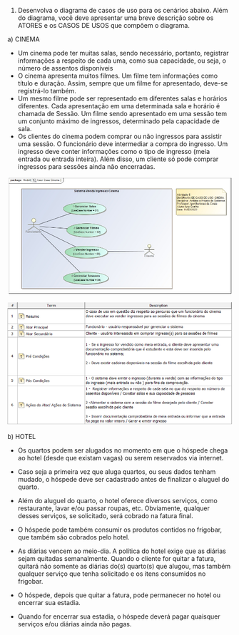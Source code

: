 1) Desenvolva o diagrama de casos de uso para os cenários abaixo. Além do diagrama, você deve apresentar uma breve descrição sobre os ATORES e os CASOS DE USOS que compõem o diagrama.

a) CINEMA
* Um cinema pode ter muitas salas, sendo necessário, portanto, registrar informações a respeito de cada uma, como sua capacidade, ou seja, o número de assentos disponíveis
* O cinema apresenta muitos filmes. Um filme tem informações como título e duração. Assim, sempre que um filme for apresentado, deve-se registrá-lo também.
* Um mesmo filme pode ser representado em diferentes salas e horários diferentes. Cada apresentação em uma determinada sala e horário é chamada de Sessão. Um filme sendo apresentado em uma sessão tem um conjunto máximo de ingressos, determinado pela capacidade de sala.
* Os clientes do cinema podem comprar ou não ingressos para assistir uma sessão. O funcionário deve intermediar a compra do ingresso. Um ingresso deve conter informações como o tipo de ingresso (meia entrada ou entrada inteira). Além disso, um cliente só pode comprar ingressos para sessões ainda não encerradas.



![Cinema_Diagrama](https://github.com/iuryeng/APS/blob/main/Atividade%2005/Cinema/User%20Case%20Cinema.jpg)


![Cinema_Doc](https://github.com/iuryeng/APS/blob/main/Atividade%2005/Cinema/doc_user_case_cinema.png)



b) HOTEL
* Os quartos podem ser alugados no momento em que o hóspede chega ao hotel (desde que existam vagas) ou serem reservados via internet.

* Caso seja a primeira vez que aluga quartos, ou seus dados tenham mudado, o hóspede deve ser cadastrado antes de finalizar o aluguel do quarto.
* Além do aluguel do quarto, o hotel oferece diversos serviços, como restaurante, lavar e/ou passar roupas, etc. Obviamente, qualquer desses serviços, se solicitado, será cobrado na fatura final.
* O hóspede pode também consumir os produtos contidos no frigobar, que também são cobrados pelo hotel.
* As diárias vencem ao meio-dia. A política do hotel exige que as diárias sejam quitadas semanalmente. Quando o cliente for quitar a fatura, quitará não somente as diárias do(s) quarto(s) que alugou, mas também qualquer serviço que tenha solicitado e os itens consumidos no frigobar.
* O hóspede, depois que quitar a fatura, pode permanecer no hotel ou encerrar sua estadia.
* Quando for encerrar sua estadia, o hóspede deverá pagar quaisquer serviços e/ou diárias ainda não pagas.
